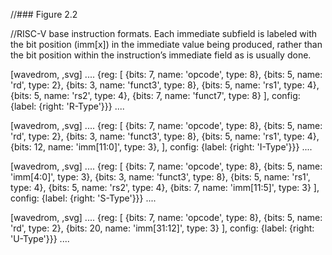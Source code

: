 //### Figure 2.2

//RISC-V base instruction formats. Each immediate subfield is labeled with the bit position (imm[x]) in the immediate value being produced, rather than the bit position within the instruction’s immediate field as is usually done.

[wavedrom, ,svg]
....
{reg: [
{bits: 7,  name: 'opcode', type: 8},
{bits: 5,  name: 'rd', type: 2},
{bits: 3,  name: 'funct3', type: 8},
{bits: 5,  name: 'rs1', type: 4},
{bits: 5,  name: 'rs2', type: 4},
{bits: 7,  name: 'funct7', type: 8}
], config: {label: {right: 'R-Type'}}}
....

[wavedrom, ,svg]
....
{reg: [
{bits: 7,  name: 'opcode', type: 8},
{bits: 5,  name: 'rd', type: 2},
{bits: 3,  name: 'funct3', type: 8},
{bits: 5,  name: 'rs1', type: 4},
{bits: 12, name: 'imm[11:0]', type: 3},
], config: {label: {right: 'I-Type'}}}
....

[wavedrom, ,svg]
....
{reg: [
{bits: 7,  name: 'opcode', type: 8},
{bits: 5,  name: 'imm[4:0]', type: 3},
{bits: 3,  name: 'funct3', type: 8},
{bits: 5,  name: 'rs1', type: 4},
{bits: 5,  name: 'rs2', type: 4},
{bits: 7,  name: 'imm[11:5]', type: 3}
], config: {label: {right: 'S-Type'}}}
....

[wavedrom, ,svg]
....
{reg: [
{bits: 7,  name: 'opcode', type: 8},
{bits: 5,  name: 'rd', type: 2},
{bits: 20,  name: 'imm[31:12]', type: 3}
], config: {label: {right: 'U-Type'}}}
....
